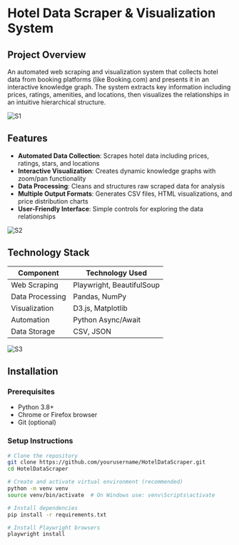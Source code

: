 # Hotel Data Scraper & Visualization System

## Project Overview
An automated web scraping and visualization system that collects hotel data from booking platforms (like Booking.com) and presents it in an interactive knowledge graph. The system extracts key information including prices, ratings, amenities, and locations, then visualizes the relationships in an intuitive hierarchical structure.

![S1](https://github.com/user-attachments/assets/2b63cde2-8865-4921-9768-850928b2a9d4)

## Features
- **Automated Data Collection**: Scrapes hotel data including prices, ratings, stars, and locations
- **Interactive Visualization**: Creates dynamic knowledge graphs with zoom/pan functionality
- **Data Processing**: Cleans and structures raw scraped data for analysis
- **Multiple Output Formats**: Generates CSV files, HTML visualizations, and price distribution charts
- **User-Friendly Interface**: Simple controls for exploring the data relationships


![S2](https://github.com/user-attachments/assets/d21660bd-d858-4fca-b75e-1101b6865e21)



## Technology Stack
| Component          | Technology Used               |
|--------------------|-------------------------------|
| Web Scraping       | Playwright, BeautifulSoup     |
| Data Processing    | Pandas, NumPy                 |
| Visualization      | D3.js, Matplotlib             |
| Automation         | Python Async/Await            |
| Data Storage       | CSV, JSON                     |

![S3](https://github.com/user-attachments/assets/66914d95-c850-416d-919f-21d044779613)

## Installation

### Prerequisites
- Python 3.8+
- Chrome or Firefox browser
- Git (optional)

### Setup Instructions
```bash
# Clone the repository
git clone https://github.com/yourusername/HotelDataScraper.git
cd HotelDataScraper

# Create and activate virtual environment (recommended)
python -m venv venv
source venv/bin/activate  # On Windows use: venv\Scripts\activate

# Install dependencies
pip install -r requirements.txt

# Install Playwright browsers
playwright install
